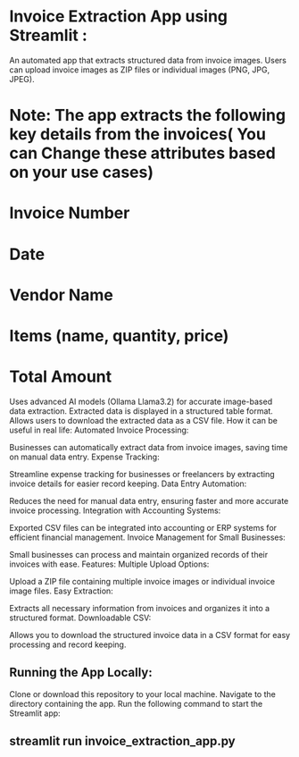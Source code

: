 # Invoice Extraction App using Streamlit :
An automated app that extracts structured data from invoice images.
Users can upload invoice images as ZIP files or individual images (PNG, JPG, JPEG).
# Note: The app extracts the following key details from the invoices( You can Change these attributes based on your use cases)
# Invoice Number 
# Date 
# Vendor Name  
# Items (name, quantity, price) 
# Total Amount 
Uses advanced AI models (Ollama Llama3.2) for accurate image-based data extraction.
Extracted data is displayed in a structured table format.
Allows users to download the extracted data as a CSV file.
How it can be useful in real life:
Automated Invoice Processing:

Businesses can automatically extract data from invoice images, saving time on manual data entry.
Expense Tracking:

Streamline expense tracking for businesses or freelancers by extracting invoice details for easier record keeping.
Data Entry Automation:

Reduces the need for manual data entry, ensuring faster and more accurate invoice processing.
Integration with Accounting Systems:

Exported CSV files can be integrated into accounting or ERP systems for efficient financial management.
Invoice Management for Small Businesses:

Small businesses can process and maintain organized records of their invoices with ease.
Features:
Multiple Upload Options:

Upload a ZIP file containing multiple invoice images or individual invoice image files.
Easy Extraction:

Extracts all necessary information from invoices and organizes it into a structured format.
Downloadable CSV:

Allows you to download the structured invoice data in a CSV format for easy processing and record keeping.



## Running the App Locally:
Clone or download this repository to your local machine.
Navigate to the directory containing the app.
Run the following command to start the Streamlit app:

## streamlit run invoice_extraction_app.py
